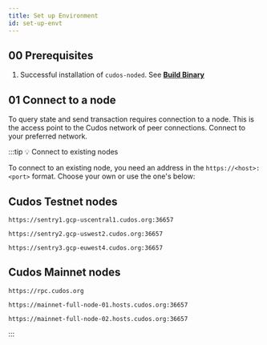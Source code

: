 ```yaml
---
title: Set up Environment
id: set-up-envt
---
```


## 00 Prerequisites

1. Successful installation of `cudos-noded`.
See [**Build Binary**](/docs/build/build-binary-go)

## 01 Connect to a node 

To query state and send transaction requires connection to a node. This is the access point to the Cudos network of peer connections. Connect to your preferred network. 

:::tip 💡 Connect to existing nodes

To connect to an existing node, you need an address in the `https://<host>:<port>` format. Choose your own or use the one's below:

## Cudos Testnet nodes

```
https://sentry1.gcp-uscentral1.cudos.org:36657

https://sentry2.gcp-uswest2.cudos.org:36657

https://sentry3.gcp-euwest4.cudos.org:36657
```

## Cudos Mainnet nodes

```
https://rpc.cudos.org

https://mainnet-full-node-01.hosts.cudos.org:36657

https://mainnet-full-node-02.hosts.cudos.org:36657
```
:::

<!-- 



### 🐧 OPTION ONE

Create a single node in a local testnet of just one node. In this environment, you have one account and you are the only validator signing blocks for your private network.

#### 1. Initialise your private testnet

Replace `TESTNET-NAME` with a name of your choosing and assign a name to your node (`NODE-MONIKER`). 

```shell
cudos-noded init --chain-id=<TESTNET-NAME> <NODE-MONIKER>
```

#### 👉🏻 ***Example initialise private testnet*** 

In the example below, the private network is **private** and the node moniker is **penguin**.

```shell
cudos-noded init --chain-id=private penguin
{"app_message":{"admin":{},"auth":{"accounts":[],"params":{"max_memo_characters":"256","sig_verify_cost_ed25519":"590","sig_verify_cost_secp256k1":"1000","tx_sig_limit":"7","tx_size_cost_per_byte":"10"}},"authz":{"authorization":[]},"bank":{"balances":[],"denom_metadata":[],"params":{"default_send_enabled":true,"send_enabled":[]},"supply":[]},"capability":{"index":"1","owners":[]},"crisis":{"constant_fee":{"amount":"1000","denom":"stake"}},"cudoMint":{"minter":{"mint_remainder":"0.000000000000000000","norm_time_passed":"0.000000000000000000"},"params":{"increment_modifier":"17280"}},"distribution":{"delegator_starting_infos":[],"delegator_withdraw_infos":[],"fee_pool":{"community_pool":[]},"outstanding_rewards":[],"params":{"base_proposer_reward":"0.010000000000000000","bonus_proposer_reward":"0.040000000000000000","community_tax":"0.020000000000000000","withdraw_addr_enabled":true},"previous_proposer":"","validator_accumulated_commissions":[],"validator_current_rewards":[],"validator_historical_rewards":[],"validator_slash_events":[]},"evidence":{"evidence":[]},"feegrant":{"allowances":[]},"genutil":{"gen_txs":[]},"gov":{"deposit_params":{"max_deposit_period":"172800s","min_deposit":[{"amount":"10000000","denom":"stake"}]},"deposits":[],"proposals":[],"starting_proposal_id":"1","tally_params":{"quorum":"0.334000000000000000","threshold":"0.500000000000000000","veto_threshold":"0.334000000000000000"},"votes":[],"voting_params":{"voting_period":"172800s"}},"gravity":{"attestations":[],"batch_confirms":[],"batches":[],"delegate_keys":[],"erc20_to_denoms":[],"last_latest_valset_nonce":"0","last_observed_nonce":"0","last_outgoing_batch_id":"0","last_slashed_batched_block":"0","last_slashed_logic_call_block":"0","last_slashed_valset_nonce":"0","last_tx_pool_id":"0","last_un_bonding_block_height":"0","logic_call_confirms":[],"logic_calls":[],"params":{"average_block_time":"5000","average_ethereum_block_time":"15000","bridge_chain_id":"0","bridge_ethereum_address":"0x0000000000000000000000000000000000000000","contract_source_hash":"","gravity_id":"defaultgravityid","minimum_fee_transfer_to_eth":"1","minimum_transfer_to_eth":"5","signed_batches_window":"10000","signed_logic_calls_window":"10000","signed_valsets_window":"10000","slash_fraction_bad_eth_signature":"0.001000000000000000","slash_fraction_batch":"0.001000000000000000","slash_fraction_logic_call":"0.001000000000000000","slash_fraction_valset":"0.001000000000000000","target_batch_timeout":"43200000","unbond_slashing_valsets_window":"10000","valset_reward":{"amount":"0","denom":""}},"static_val_cosmos_addrs":[],"unbatched_transfers":[],"valset_confirms":[],"valsets":[]},"group":{"group_members":[],"group_policies":[],"group_policy_seq":"0","group_seq":"0","groups":[],"proposal_seq":"0","proposals":[],"votes":[]},"ibc":{"channel_genesis":{"ack_sequences":[],"acknowledgements":[],"channels":[],"commitments":[],"next_channel_sequence":"0","receipts":[],"recv_sequences":[],"send_sequences":[]},"client_genesis":{"clients":[],"clients_consensus":[],"clients_metadata":[],"create_localhost":false,"next_client_sequence":"0","params":{"allowed_clients":["06-solomachine","07-tendermint"]}},"connection_genesis":{"client_connection_paths":[],"connections":[],"next_connection_sequence":"0","params":{"max_expected_time_per_block":"30000000000"}}},"nft":{"collections":[]},"params":null,"slashing":{"missed_blocks":[],"params":{"downtime_jail_duration":"600s","min_signed_per_window":"0.500000000000000000","signed_blocks_window":"100","slash_fraction_double_sign":"0.050000000000000000","slash_fraction_downtime":"0.010000000000000000"},"signing_infos":[]},"staking":{"delegations":[],"exported":false,"last_total_power":"0","last_validator_powers":[],"params":{"bond_denom":"stake","historical_entries":10000,"max_entries":7,"max_validators":100,"unbonding_time":"1814400s"},"redelegations":[],"unbonding_delegations":[],"validators":[]},"transfer":{"denom_traces":[],"params":{"receive_enabled":true,"send_enabled":true},"port_id":"transfer"},"upgrade":{},"wasm":{"codes":[],"contracts":[],"gen_msgs":[],"params":{"code_upload_access":{"address":"","permission":"Everybody"},"instantiate_default_permission":"Everybody","max_wasm_code_size":"1228800"},"sequences":[]}},"chain_id":"private","gentxs_dir":"","moniker":"penguin","node_id":"1598559062143f0bfd270ac93b198d156d8cce3b"}
```

#### 2. Generate a Cudos-noded account 

Generate an account with the following command.

Replace ACCOUNT-NAME with your own name. 

```shell
cudos-noded keys add <ACCOUNT-NAME>
```

#### 👉🏻 ***Example create account***

In the example below, the new account-name is `glacier`

```shell
cudos-noded keys add glacier 
Enter keyring passphrase:
Re-enter keyring passphrase: 

- name: glacier
  type: local
  address: cudos1qxmynuw4889z5nhpk2lgphxmjlth6l5zzrddne
  pubkey: '{"@type":"/cosmos.crypto.secp256k1.PubKey","key":"A6/ttuYKVPeqAsg7LG2GHfw2YaTolRxQuZQNNsdCKkjx"}'
  mnemonic: ""


**Important** write this mnemonic phrase in a safe place.
It is the only way to recover your account if you ever forget your password.

rather divide attack excuse catalog obvious lock mechanic fabric replace major amateur laugh sunny future asset city trust amateur lady verify bar drive story
```

#### 3. You can then add this mnemonic to create a new account in a Keplr wallet if you wish. 

<!-- #### 3. Add account to the genesis

Run the following commands to add the new account and set an initial balance:

:::info gentx 

cudos-noded gentx [key_name] [amount] [eth-address] [orchestrator-address] [flags]
:::

```shell
cudos-noded add-genesis-account $(cudos-noded keys show <ACCOUNT-NAME> -a) 1000000000acudos
cudos-noded gentx <ACCOUNT-NAME> 1000000000acudos --chain-id=<TESTNET-NAME>
cudos-noded collect-gentxs
```

#### 👉🏻 ***Example add account to genesis*** 

```shell 
cudos-noded add-genesis-account $(cudos-noded keys show glacier -a) 1000000000acudos
Enter keyring passphrase:
cudos-noded gentx glacier 1000000000acudos cudos1qxmynuw4889z5nhpk2lgphxmjlth6l5zzrddne --chain-id=private 
cudos-noded collect-gentxs
```

 
## 4. Start your private Cudos network

```shell
cudos-noded start 
```

### 🐧 OPTION TWO - Connect to an existing node

1. Navigate to the `config.toml` file

```shell
cd cudos-data/config
nano config.toml
```

2. Scroll down and edit the RPC Server Configuration Options

In the example below, we are using Cudos Testnet.  

```shell

#######################################################
###       RPC Server Configuration Options          ###
#######################################################
[rpc]

# TCP or UNIX socket address for the RPC server to listen on
laddr = "https://sentry1.gcp-uscentral1.cudos.org:36657"
```
Save and exit 

3. Set gas prices in app.toml 

```shell
nano app.toml

###############################################################################
###                           Base Configuration                            ###
###############################################################################

# The minimum gas prices a validator is willing to accept for processing a
# transaction. A transaction's fees must meet the minimum of any denomination
# specified in this config (e.g. 0.25token1;0.0001token2).
minimum-gas-prices = ""
``` -->





